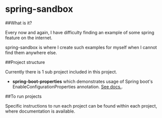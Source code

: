 # spring-sandbox

##What is it?

Every now and again, I have difficulty finding an example of some spring feature on the internet.

spring-sandbox is where I create such examples for myself when I cannot find them anywhere else.

##Project structure

Currently there is 1 sub project included in this project.

* **spring-boot-properties** which demonstrates usage of Spring boot's EnableConfigurationProperties annotation. [See docs.](http://docs.spring.io/spring-boot/docs/1.1.x/reference/htmlsingle/#boot-features-testing-spring-boot-applications).

##To run projects

Specific instructions to run each project can be found within each project, where documentation is available. 


